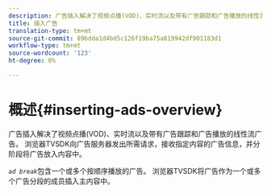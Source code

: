 ```yaml
---
description: 广告插入解决了视频点播(VOD)、实时流以及带有广告跟踪和广告播放的线性流广告。 浏览器TVSDK向广告服务器发出所需请求，接收指定内容的广告信息，并分阶段将广告放入内容中。
title: 插入广告
translation-type: tm+mt
source-git-commit: 89bdda1d4bd5c126f19ba75a819942df901183d1
workflow-type: tm+mt
source-wordcount: '123'
ht-degree: 0%

---
```



# 概述{#inserting-ads-overview}

广告插入解决了视频点播(VOD)、实时流以及带有广告跟踪和广告播放的线性流广告。 浏览器TVSDK向广告服务器发出所需请求，接收指定内容的广告信息，并分阶段将广告放入内容中。

*`ad break`*&#x200B;包含一个或多个按顺序播放的广告。 浏览器TVSDK将广告作为一个或多个广告分段的成员插入主内容中。
